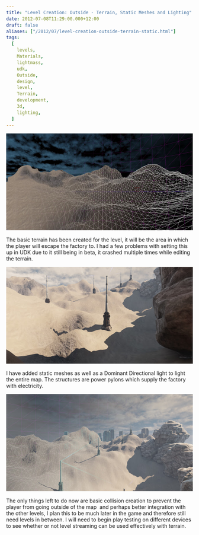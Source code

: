 ```yaml
---
title: "Level Creation: Outside - Terrain, Static Meshes and Lighting"
date: 2012-07-08T11:29:00.000+12:00
draft: false
aliases: ["/2012/07/level-creation-outside-terrain-static.html"]
tags:
  [
    levels,
    Materials,
    lightmass,
    udk,
    Outside,
    design,
    level,
    Terrain,
    development,
    3d,
    lighting,
  ]
---
```


![](1.jpg)

The basic terrain has been created for the level, it will be the area in which the player will escape the factory to. I had a few problems with setting this up in UDK due to it still being in beta, it crashed multiple times while editing the terrain.

![](2.jpg)

I have added static meshes as well as a Dominant Directional light to light the entire map. The structures are power pylons which supply the factory with electricity.

![](3.jpg)

The only things left to do now are basic collision creation to prevent the player from going outside of the map  and perhaps better integration with the other levels, I plan this to be much later in the game and therefore still need levels in between. I will need to begin play testing on different devices to see whether or not level streaming can be used effectively with terrain.
